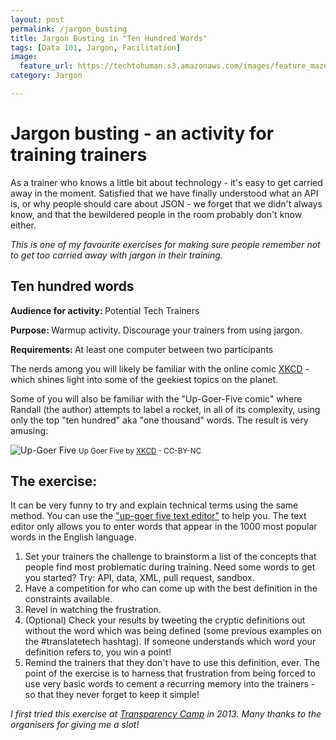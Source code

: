 ```yaml
---
layout: post
permalink: /jargon_busting
title: Jargon Busting in "Ten Hundred Words"
tags: [Data 101, Jargon, Facilitation]
image: 
  feature_url: https://techtohuman.s3.amazonaws.com/images/feature_maze.jpg
category: Jargon

---
```


# Jargon busting - an activity for training trainers  

As a trainer who knows a little bit about technology - it's easy to get carried away in the moment. Satisfied that we have finally understood what an API is, or why people should care about JSON - we forget that we didn't always know, and that the bewildered people in the room probably don't know either. 

*This is one of my favourite exercises for making sure people remember not to get too carried away with jargon in their training.*  

## Ten hundred words 

<p> <strong> Audience for activity: </strong> Potential Tech Trainers </p>
<p> <strong> Purpose: </strong>  Warmup activity. Discourage your trainers from using jargon. </p>
<p> <strong> Requirements: </strong> At least one computer between two participants </p>

The nerds among you will likely be familiar with the online comic [XKCD](http://xkcd.com/) - which shines light into some of the geekiest topics on the planet. 

Some of you will also be familiar with the "Up-Goer-Five comic" where Randall (the author) attempts to label a rocket, in all of its complexity, using only the top "ten hundred" aka "one thousand" words. The result is very amusing: 

![Up-Goer Five](http://imgs.xkcd.com/comics/up_goer_five.png)
<small> Up Goer Five by <a href="http://xkcd.com/1133/">XKCD</a> - CC-BY-NC </small>  

## The exercise: 

It can be very funny to try and explain technical terms using the same method. You can use the ["up-goer five text editor"](http://splasho.com/upgoer5/) to help you. The text editor only allows you to enter words that appear in the 1000 most popular words in the English language.

1. Set your trainers the challenge to brainstorm a list of the concepts that people find most problematic during training. Need some words to get you started? Try: API, data, XML, pull request, sandbox.  
2. Have a competition for who can come up with the best definition in the constraints available. 
3. Revel in watching the frustration. 
4. (Optional) Check your results by tweeting the cryptic definitions out without the word which was being defined (some previous examples on the #translatetech hashtag). If someone understands which word your definition refers to, you win a point! 
5. Remind the trainers that they don't have to use this definition, ever. The point of the exercise is to harness that frustration from being forced to use very basic words to cement a recurring memory into the trainers - so that they never forget to keep it simple! 

*I first tried this exercise at [Transparency Camp](http://transparencycamp.org/) in 2013. Many thanks to the organisers for giving me a slot!*
